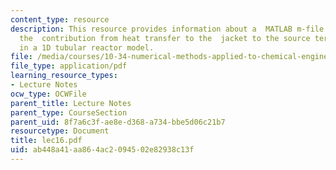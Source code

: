 ```yaml
---
content_type: resource
description: This resource provides information about a  MATLAB m-file that calculates
  the  contribution from heat transfer to the  jacket to the source term and its Jacobian
  in a 1D tubular reactor model.
file: /media/courses/10-34-numerical-methods-applied-to-chemical-engineering-fall-2005/ab448a41aa864ac2094502e82938c13f_lec16.pdf
file_type: application/pdf
learning_resource_types:
- Lecture Notes
ocw_type: OCWFile
parent_title: Lecture Notes
parent_type: CourseSection
parent_uid: 8f7a6c3f-ae8e-d368-a734-bbe5d06c21b7
resourcetype: Document
title: lec16.pdf
uid: ab448a41-aa86-4ac2-0945-02e82938c13f
---
```

